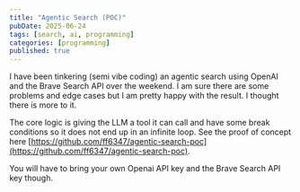 ```yaml
---
title: "Agentic Search (POC)"
pubDate: 2025-06-24
tags: [search, ai, programming]
categories: [programming]
published: true
---
```


I have been tinkering (semi vibe coding) an agentic search using OpenAI and the Brave Search API over the weekend. I am sure there are some problems and edge cases but I am pretty happy with the result. I thought there is more to it.

The core logic is giving the LLM a tool it can call and have some break conditions so it does not end up in an infinite loop. See the proof of concept here [https://github.com/ff6347/agentic-search-poc](https://github.com/ff6347/agentic-search-poc).

You will have to bring your own Openai API key and the Brave Search API key though.